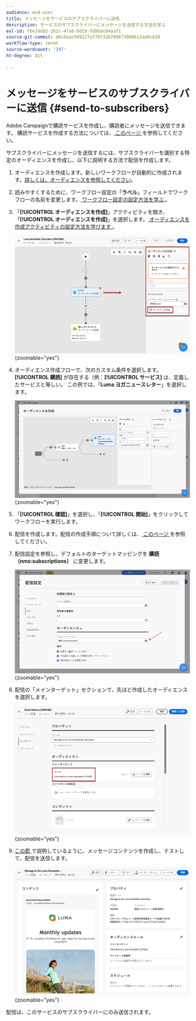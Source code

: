 ```yaml
---
audience: end-user
title: メッセージをサービスのサブスクライバーに送信
description: サービスのサブスクライバーにメッセージを送信する方法を学ぶ
exl-id: f6e14db5-261c-4fa6-bd19-fd8bdc04aaf1
source-git-commit: d6c6aac9d9127a770732b709873008613ae8c639
workflow-type: tm+mt
source-wordcount: '297'
ht-degree: 41%

---
```


# メッセージをサービスのサブスクライバーに送信 {#send-to-subscribers}

Adobe Campaignで購読サービスを作成し、購読者にメッセージを送信できます。 購読サービスを作成する方法については、[ このページ ](../audience//manage-services.md#create-service) を参照してください。

サブスクライバーにメッセージを送信するには、サブスクライバーを識別する特定のオーディエンスを作成し、以下に説明する方法で配信を作成します。

1. オーディエンスを作成します。新しいワークフローが自動的に作成されます。[詳しくは、オーディエンスを参照してください](../audience/create-audience.md)。

1. 読みやすくするために、ワークフロー設定の「**ラベル**」フィールドでワークフローの名前を変更します。[ ワークフロー設定の設定方法を学ぶ ](../workflows/workflow-settings.md)。

1. 「**[!UICONTROL オーディエンスを作成]**」アクティビティを開き、「**[!UICONTROL オーディエンスを作成]**」を選択します。[ オーディエンスを作成アクティビティの設定方法を学びます ](../workflows/activities/build-audience.md)。

   ![Adobe Campaignでのオーディエンスを作成アクティビティの設定を示すスクリーンショット。](assets/service-create-audience.png){zoomable="yes"}

1. オーディエンス作成フローで、次のカスタム条件を選択します。**[!UICONTROL 購読]** が存在する（例：**[!UICONTROL サービス]** は、定義したサービスと等しい。 この例では、「**Luma ヨガニュースレター**」を選択します。

   ![Adobe Campaignの購読のカスタム条件を含むオーディエンス作成フローを示すスクリーンショット。](assets/service-audience-subscribers.png){zoomable="yes"}

1. 「**[!UICONTROL 確認]**」を選択し、「**[!UICONTROL 開始]**」をクリックしてワークフローを実行します。

1. 配信を作成します。配信の作成手順について詳しくは、[ このページ ](../msg/gs-messages.md#create-delivery) を参照してください。

1. 配信設定を参照し、デフォルトのターゲットマッピングを **購読（nms:subscriptions）** に変更します。

   ![ ターゲットマッピングがAdobe Campaignの「購読」に変更された配信設定を示すスクリーンショット ](assets/service-delivery-change-mapping.png){zoomable="yes"}

1. 配信の「メインターゲット」セクションで、先ほど作成したオーディエンスを選択します。

   ![ 配信のメインターゲット セクションと、Adobe Campaignで選択したオーディエンスを示すスクリーンショット ](assets/service-delivery-targeting-subscribers.png){zoomable="yes"}

1. [ この節 ](../preview-test/preview-test.md) で説明しているように、メッセージコンテンツを作成し、テストして、配信を送信します。

   ![Adobe Campaignで送信する準備が整った配信を示すスクリーンショット。](assets/service-delivery-ready.png){zoomable="yes"}

配信は、このサービスのサブスクライバーにのみ送信されます。